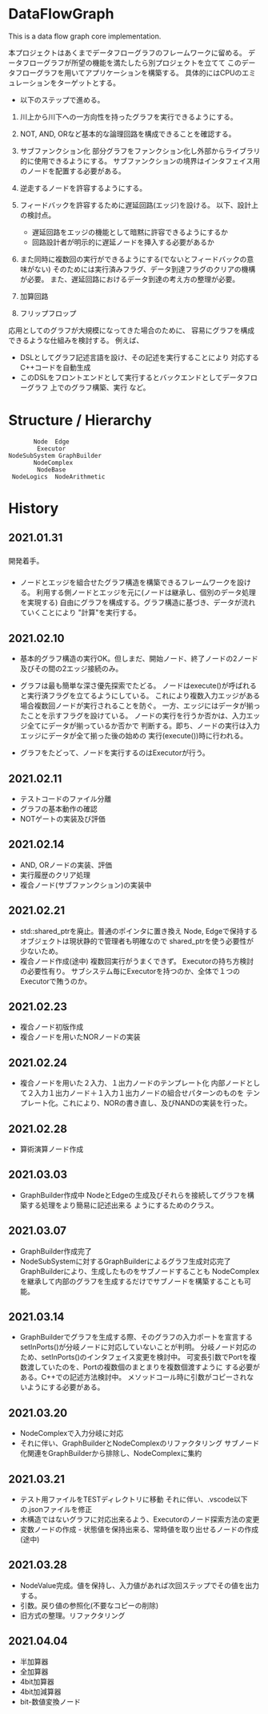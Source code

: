 # DataFlowGraph

This is a data flow graph core implementation.

本プロジェクトはあくまでデータフローグラフのフレームワークに留める。
データフローグラフが所望の機能を満たしたら別プロジェクトを立てて
このデータフローグラフを用いてアプリケーションを構築する。
具体的にはCPUのエミュレーションをターゲットとする。

- 以下のステップで進める。
1. 川上から川下への一方向性を持ったグラフを実行できるようにする。
 1. NOT, AND, ORなど基本的な論理回路を構成できることを確認する。
1. サブファンクション化
   部分グラフをファンクション化し外部からライブラリ的に使用できるようにする。
   サブファンクションの境界はインタフェイス用のノードを配置する必要がある。
1. 逆走するノードを許容するようにする。
 1. フィードバックを許容するために遅延回路(エッジ)を設ける。
    以下、設計上の検討点。
    - 遅延回路をエッジの機能として暗黙に許容できるようにするか
    - 回路設計者が明示的に遅延ノードを挿入する必要があるか
 1. また同時に複数回の実行ができるようにする(でないとフィードバックの意味がない)
    そのためには実行済みフラグ、データ到達フラグのクリアの機構が必要。
    また、遅延回路におけるデータ到達の考え方の整理が必要。

1. 加算回路
1. フリップフロップ 

応用としてのグラフが大規模になってきた場合のために、
容易にグラフを構成できるような仕組みを検討する。
例えば、
- DSLとしてグラフ記述言語を設け、その記述を実行することにより
  対応するC++コードを自動生成
- このDSLをフロントエンドとして実行するとバックエンドとしてデータフローグラフ
  上でのグラフ構築、実行
など。


# Structure / Hierarchy

           Node  Edge
            Executor
    NodeSubSystem GraphBuilder
           NodeComplex
            NodeBase
     NodeLogics  NodeArithmetic



# History
## 2021.01.31

###
開発着手。

###
- ノードとエッジを組合せたグラフ構造を構築できるフレームワークを設ける。
  利用する側ノードとエッジを元に(ノードは継承し、個別のデータ処理を実現する)
  自由にグラフを構成する。グラフ構造に基づき、データが流れていくことにより
  "計算"を実行する。


## 2021.02.10
- 基本的グラフ構造の実行OK。但しまだ、開始ノード、終了ノードの2ノード
  及びその間の2エッジ接続のみ。

- グラフは最も簡単な深さ優先探索でたどる。
  ノードはexecute()が呼ばれると実行済フラグを立てるようにしている。
  これにより複数入力エッジがある場合複数回ノードが実行されることを防ぐ。
  一方、エッジにはデータが揃ったことを示すフラグを設けている。
  ノードの実行を行うか否かは、入力エッジ全てにデータが揃っているか否かで
  判断する。即ち、ノードの実行は入力エッジにデータが全て揃った後の始めの
  実行(execute())時に行われる。

- グラフをたどって、ノードを実行するのはExecutorが行う。

## 2021.02.11
- テストコードのファイル分離
- グラフの基本動作の確認
- NOTゲートの実装及び評価

## 2021.02.14
- AND, ORノードの実装、評価
- 実行履歴のクリア処理
- 複合ノード(サブファンクション)の実装中

## 2021.02.21
- std::shared_ptrを廃止。普通のポインタに置き換え
  Node, Edgeで保持するオブジェクトは現状静的で管理者も明確なので
  shared_ptrを使う必要性が少ないため。
- 複合ノード作成(途中)
  複数回実行がうまくできず。
  Executorの持ち方検討の必要性有り。
  サブシステム毎にExecutorを持つのか、全体で１つのExecutorで賄うのか。

## 2021.02.23
- 複合ノード初版作成
- 複合ノードを用いたNORノードの実装

## 2021.02.24
- 複合ノードを用いた２入力、１出力ノードのテンプレート化
  内部ノードとして２入力１出力ノード＋１入力１出力ノードの組合せパターンのものを
  テンプレート化。これにより、NORの書き直し、及びNANDの実装を行った。

## 2021.02.28
- 算術演算ノード作成

## 2021.03.03
- GraphBuilder作成中
  NodeとEdgeの生成及びそれらを接続してグラフを構築する処理をより簡易に記述出来る
  ようにするためのクラス。

## 2021.03.07
- GraphBuilder作成完了
- NodeSubSystemに対するGraphBuilderによるグラフ生成対応完了
  GraphBuilderにより、生成したものをサブノードすることも
  NodeComplexを継承して内部のグラフを生成するだけでサブノードを構築することも可能。

## 2021.03.14
- GraphBuilderでグラフを生成する際、そのグラフの入力ポートを宣言する
  setInPorts()が分岐ノードに対応していないことが判明。
  分岐ノード対応のため、setInPorts()のインタフェイス変更を検討中。
  可変長引数でPortを複数渡していたのを、Portの複数個のまとまりを複数個渡すように
  する必要がある。C++での記述方法検討中。
  メソッドコール時に引数がコピーされないようにする必要がある。

## 2021.03.20
- NodeComplexで入力分岐に対応
- それに伴い、GraphBuilderとNodeComplexのリファクタリング
  サブノード化関連をGraphBuilderから排除し、NodeComplexに集約

## 2021.03.21
- テスト用ファイルをTESTディレクトリに移動
  それに伴い、.vscode以下の.jsonファイルを修正
- 木構造ではないグラフに対応出来るよう、Executorのノード探索方法の変更
- 変数ノードの作成 - 状態値を保持出来る、常時値を取り出せるノードの作成(途中)

## 2021.03.28
- NodeValue完成。値を保持し、入力値があれば次回ステップでその値を出力する。
- 引数。戻り値の参照化(不要なコピーの削除)
- 旧方式の整理。リファクタリング

## 2021.04.04
- 半加算器
- 全加算器
- 4bit加算器
- 4bit加減算器
- bit-数値変換ノード


